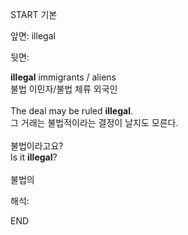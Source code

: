 START
기본

앞면:
illegal


뒷면:
<div><strong>illegal</strong> immigrants / aliens </div><div><div>불법 이민자/불법 체류 외국인</div></div><div><br></div><div><div>The deal may be ruled <strong>illegal</strong>. </div><div><div>그 거래는 불법적이라는 결정이 날지도 모른다.</div></div></div><div><br></div><div><div><div><span>불법이라고요?</span></div></div><div><div><span>Is it <strong>illegal</strong>?</span></div></div></div><div><br></div><div>불법의</div>


해석:
<!--ID: 1746614454094-->
END